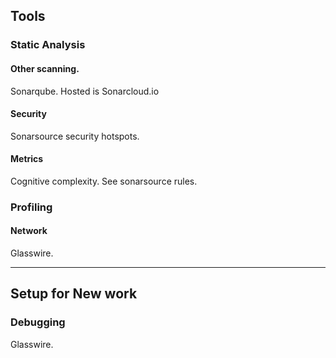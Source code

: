 ## Tools

### Static Analysis

#### Other scanning.
Sonarqube. Hosted is Sonarcloud.io

#### Security
Sonarsource security hotspots.

#### Metrics
Cognitive complexity.
See sonarsource rules.



### Profiling
#### Network
Glasswire.


-----------------------------------------------------------------------
## Setup for New work

### Debugging
Glasswire.
